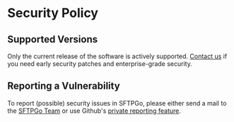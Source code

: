 # Security Policy

## Supported Versions

Only the current release of the software is actively supported.
[Contact us](mailto:support@sftpgo.com) if you need early security patches and enterprise-grade security.

## Reporting a Vulnerability

To report (possible) security issues in SFTPGo, please either send a mail to the [SFTPGo Team](mailto:support@sftpgo.com) or use Github's [private reporting feature](https://github.com/diegcarlos/sftpgoMQ/security/advisories/new).
